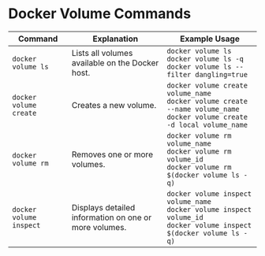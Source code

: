 # Docker Volume Commands

| Command | Explanation | Example Usage |
|---------|-------------|---------------|
| `docker volume ls` | Lists all volumes available on the Docker host. | `docker volume ls`<br>`docker volume ls -q`<br>`docker volume ls --filter dangling=true` |
| `docker volume create` | Creates a new volume. | `docker volume create volume_name`<br>`docker volume create --name volume_name`<br>`docker volume create -d local volume_name` |
| `docker volume rm` | Removes one or more volumes. | `docker volume rm volume_name`<br>`docker volume rm volume_id`<br>`docker volume rm $(docker volume ls -q)` |
| `docker volume inspect` | Displays detailed information on one or more volumes. | `docker volume inspect volume_name`<br>`docker volume inspect volume_id`<br>`docker volume inspect $(docker volume ls -q)` |
